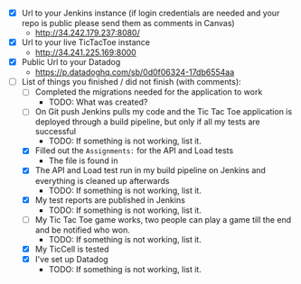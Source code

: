 * [x] Url to your Jenkins instance (if login credentials are needed and your repo is public please send them as comments in Canvas)
    * http://34.242.179.237:8080/
* [x] Url to your live TicTacToe instance
    * http://34.241.225.169:8000
* [x] Public Url to your Datadog
    * https://p.datadoghq.com/sb/0d0f06324-17db6554aa
* [ ] List of things you finished / did not finish (with comments):
  * [ ] Completed the migrations needed for the application to work
    * TODO: What was created?
  * [ ] On Git push Jenkins pulls my code and the Tic Tac Toe application is deployed through a build pipeline, but only if all my tests are successful
    * TODO: If something is not working, list it.
  * [x] Filled out the `Assignments:` for the API and Load tests
    * The file is found in 
  * [x] The API and Load test run in my build pipeline on Jenkins and everything is cleaned up afterwards
    * TODO: If something is not working, list it.
  * [x] My test reports are published in Jenkins
    * TODO: If something is not working, list it.
  * [ ] My Tic Tac Toe game works, two people can play a game till the end and be notified who won.
    * TODO: If something is not working, list it.
  * [x] My TicCell is tested
  * [x] I've set up Datadog
    * TODO: If something is not working, list it.
